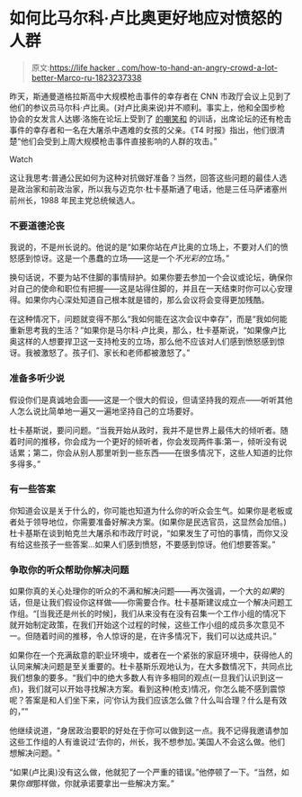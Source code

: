 # 如何比马尔科·卢比奥更好地应对愤怒的人群

> 原文:[https://life hacker . com/how-to-hand-an-angry-crowd-a-lot-better-Marco-ru-1823237338](https://lifehacker.com/how-to-handle-an-angry-crowd-a-lot-better-than-marco-ru-1823237338)

昨天，斯通曼道格拉斯高中大规模枪击事件的幸存者在 CNN 市政厅会议上见到了他们的参议员马尔科·卢比奥。(对卢比奥来说)并不顺利。事实上，他和全国步枪协会的女发言人达娜·洛施在论坛上受到了 [的嘲笑和](https://www.nytimes.com/2018/02/21/us/politics/marco-rubio-gun-control-nra.html) 的训话，出席论坛的还有枪击事件的幸存者和一名在大屠杀中遇难的女孩的父亲。《T4 时报》指出，他们很清楚“他们会受到上周大规模枪击事件直接影响的人群的攻击。”

Watch

这让我思考:普通公民如何为这种对抗做好准备？当然，回答这些问题的最佳人选是政治家和前政治家，所以我与迈克尔·杜卡基斯通了电话，他是三任马萨诸塞州前州长，1988 年民主党总统候选人。

### 不要道德沦丧

我说的，不是州长说的。他说的是“如果你站在卢比奥的立场上，不要对人们的愤怒感到惊讶。这是一个愚蠢的立场——这是一个*不光彩的*立场。”

换句话说，不要为站不住脚的事情辩护。如果你要去参加一个会议或论坛，确保你对自己的使命和职位有把握——这是站得住脚的，并且在一天结束时你可以心安理得。如果你内心深处知道自己根本就是错的，那么会议将会变得更加残酷。

在这种情况下，问题就变得不那么“我如何能在这次会议中幸存”，而是“我如何能重新思考我的生活？”如果你是马尔科·卢比奥，那么，杜卡基斯说，“如果像卢比奥这样的人想要捍卫这一支持枪支的立场，那么他不应该对人们感到愤怒感到惊讶。我被激怒了。孩子们、家长和老师都被激怒了。”

### 准备多听少说

假设你们是真诚地会面——这是一个很大的假设，但请坚持我的观点——听听其他人怎么说比简单地一遍又一遍地坚持自己的立场要好。

杜卡基斯说，要问问题。“当我开始从政时，我并不是世界上最伟大的倾听者。随着时间的推移，你会成为一个更好的倾听者，你会发现两件事:第一，倾听没有说话累；第二，你会从别人那里听到一些东西——在很多情况下，这些人知道的比你多得多。”

### 有一些答案

你知道会议是关于什么的，你可能也知道为什么你的听众会生气。如果你是老板或者处于领导地位，你需要准备好解决方案。(如果你是民选官员，这显然会加倍。)杜卡基斯在谈到帕克兰大屠杀和市政厅时说，“如果发生了可怕的事情，而你又没有给这些孩子一些答案...如果人们感到愤怒，不要感到惊讶。他们想要答案。”

### 争取你的听众帮助你解决问题

如果你真的关心处理你的听众的不满和解决问题——再次强调，一个大的*如果*的话，但是让我们假设你这样做——你需要合作。杜卡基斯建议成立一个解决问题工作组。“[当我还是州长的时候]，我们从来没有在没有召集一个工作小组的情况下就开始制定政策，在我们开始这个过程的时候，这些工作小组的成员多次意见不一。但随着时间的推移，令人惊讶的是，在许多情况下，我们可以达成共识。”

如果你在一个充满敌意的职业环境中，或者在一个紧张的家庭环境中，获得他人的认同来解决问题是至关重要的。杜卡基斯乐观地认为，在大多数情况下，共同点比我们想象的要多。“我们中的绝大多数人有许多相同的观点(一旦我们认识到这一点)，我们就可以开始寻找解决方案。看到这种(枪支)情况，你怎么能不感到震惊呢？答案是和人们坐下来，问‘你认为我们应该怎么做？什么叫合理？什么是有效的，”"

他继续说道，“身居政治要职的好处在于你可以做到这一点。我不记得我邀请参加这些工作组的人有谁说过‘去你的，州长，我不想参加。’美国人不会这么做。他们想解决问题。"

“如果(卢比奥)没有这么做，他就犯了一个严重的错误。”他停顿了一下。“当然，如果你*做*那样做，你就承诺要拿出一些解决方案。”